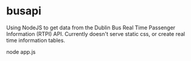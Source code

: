 # busapi
Using NodeJS to get data from the Dublin Bus Real Time Passenger Information (RTPI) API. Currently doesn't serve static css, or create real time information tables.


node app.js

